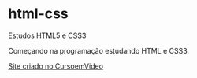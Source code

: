 # html-css
 Estudos HTML5 e CSS3

 Começando na programação estudando HTML e CSS3.

 <a href="https://luizguilhermemachado.github.io/html-css/exercicios/atividade03"> Site criado no CursoemVideo </a>
